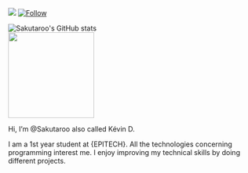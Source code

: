![](https://visitor-badge.laobi.icu/badge?page_id=Sakutaroo.Sakutaroo)
[![Follow](https://img.shields.io/github/followers/Sakutaroo?label=Follow&style=social)](https://github.com/Sakutaroo)

![Sakutaroo's GitHub stats](https://github-readme-stats.vercel.app/api?username=Sakutaroo&show_icons=true&theme=radical&count_private=true&hide=prs,contribs)</br>
 <img style="vertical-align: middle;" height="175em" src="https://github-readme-stats.vercel.app/api/top-langs/?username=Sakutaroo&theme=radical&count_private=true" />


Hi, I’m @Sakutaroo also called Kévin D.

I am a 1st year student at {EPITECH}. All the technologies concerning programming interest me. I enjoy improving my technical skills by doing different projects.
